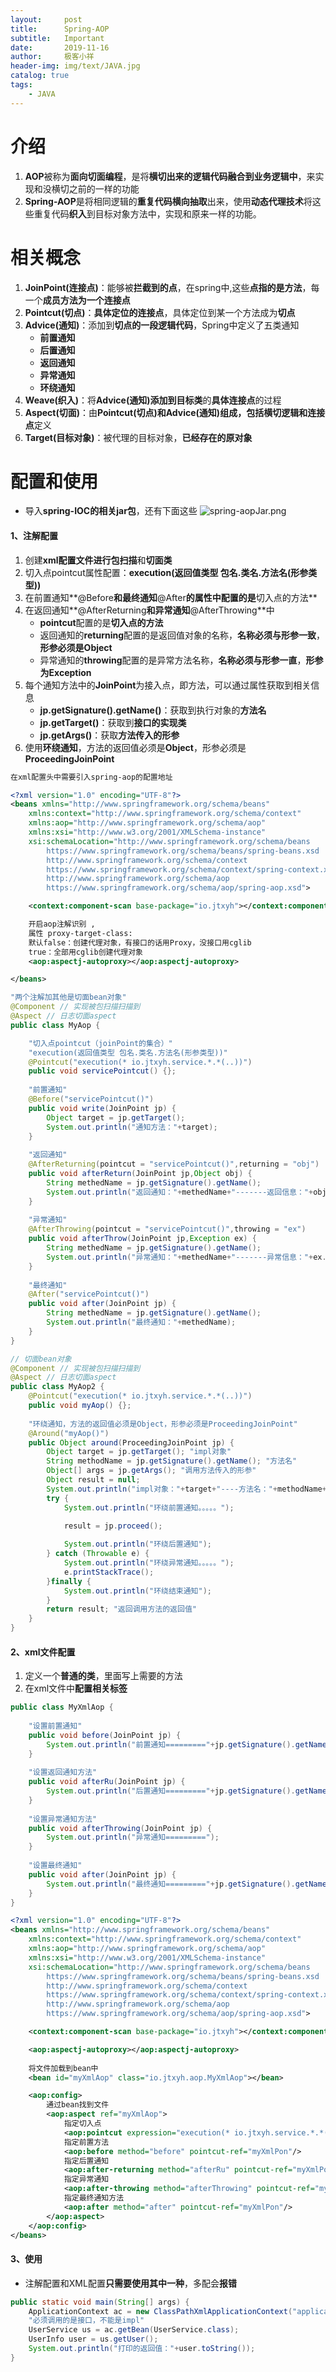 ```yaml
---
layout:     post                    
title:      Spring-AOP
subtitle:   Important               
date:       2019-11-16               
author:     极客小祥                      
header-img: img/text/JAVA.jpg   
catalog: true                        
tags: 
    - JAVA
---
```


# 介绍
1. **AOP**被称为**面向切面编程**，是将**横切出来的逻辑代码融合到业务逻辑中**，来实现和没横切之前的一样的功能
2. **Spring-AOP**是将相同逻辑的**重复代码横向抽取**出来，使用**动态代理技术**将这些重复代码**织入**到目标对象方法中，实现和原来一样的功能。

# 相关概念
1. **JoinPoint\(连接点\)**：能够被**拦截到的点**，在spring中,这些**点指的是方法**，每一个**成员方法为一个连接点**
2. **Pointcut\(切点\)**：**具体定位的连接点**，具体定位到某一个方法成为**切点**
3. **Advice\(通知\)**：添加到**切点的一段逻辑代码**，Spring中定义了五类通知
    * **前置通知**
    * **后置通知**
    * **返回通知**
    * **异常通知**
    * **环绕通知**
4. **Weave\(织入\)**：将**Advice\(通知\)添加到目标类**的**具体连接点**的过程
5. **Aspect\(切面\)**：由**Pointcut\(切点\)**和**Advice\(通知\)**组成，包括**横切逻辑和连接点**定义
6. **Target\(目标对象\)**：被代理的目标对象，**已经存在的原对象**

# 配置和使用
* 导入**spring-IOC的相关jar包**，还有下面这些
![spring-aopJar.png](https://i.loli.net/2019/11/15/STk7zZi4jhdGHo5.png)

#### 1、注解配置
1. 创建**xml配置文件进行包扫描**和**切面类**
2. 切入点pointcut属性配置：**execution\(返回值类型 包名.类名.方法名\(形参类型\)\)**
3. 在前置通知**@Before**和最终通知**@After**的属性中配置的是**切入点的方法**
4. 在返回通知**@AfterReturning**和异常通知**@AfterThrowing**中
    * **pointcut**配置的是**切入点的方法**
    * 返回通知的**returning**配置的是返回值对象的名称，**名称必须与形参一致**，**形参必须是Object**
    * 异常通知的**throwing**配置的是异常方法名称，**名称必须与形参一直**，**形参为Exception**
5. 每个通知方法中的**JoinPoint**为接入点，即方法，可以通过属性获取到相关信息
    * **jp.getSignature\(\).getName\(\)**：获取到执行对象的**方法名**
    * **jp.getTarget\(\)**：获取到**接口的实现类**
    * **jp.getArgs\(\)**：获取**方法传入的形参**
6. 使用**环绕通知**，方法的返回值必须是**Object**，形参必须是**ProceedingJoinPoint**

```xml
在xml配置头中需要引入spring-aop的配置地址

<?xml version="1.0" encoding="UTF-8"?>
<beans xmlns="http://www.springframework.org/schema/beans"
	xmlns:context="http://www.springframework.org/schema/context"
	xmlns:aop="http://www.springframework.org/schema/aop"
	xmlns:xsi="http://www.w3.org/2001/XMLSchema-instance"
	xsi:schemaLocation="http://www.springframework.org/schema/beans
        https://www.springframework.org/schema/beans/spring-beans.xsd
        http://www.springframework.org/schema/context
        https://www.springframework.org/schema/context/spring-context.xsd
        http://www.springframework.org/schema/aop
        https://www.springframework.org/schema/aop/spring-aop.xsd">

	<context:component-scan base-package="io.jtxyh"></context:component-scan>

	开启aop注解识别 , 
	属性 proxy-target-class:
    默认false：创建代理对象，有接口的话用Proxy，没接口用cglib 
	true：全部用cglib创建代理对象
	<aop:aspectj-autoproxy></aop:aspectj-autoproxy>

</beans>
```

```java
"两个注解加其他是切面bean对象"
@Component // 实现被包扫描扫描到
@Aspect // 日志切面aspect
public class MyAop {

	"切入点pointcut（joinPoint的集合）"
	"execution(返回值类型 包名.类名.方法名(形参类型))"
	@Pointcut("execution(* io.jtxyh.service.*.*(..))")
	public void servicePointcut() {};
	
	"前置通知"
	@Before("servicePointcut()")
	public void write(JoinPoint jp) {
		Object target = jp.getTarget();
		System.out.println("通知方法："+target);
	}
	
	"返回通知"
	@AfterReturning(pointcut = "servicePointcut()",returning = "obj")
	public void afterReturn(JoinPoint jp,Object obj) {
		String methedName = jp.getSignature().getName();
		System.out.println("返回通知："+methedName+"-------返回信息："+obj);
	}
	
	"异常通知"
	@AfterThrowing(pointcut = "servicePointcut()",throwing = "ex")
	public void afterThrow(JoinPoint jp,Exception ex) {
		String methedName = jp.getSignature().getName();
		System.out.println("异常通知："+methedName+"-------异常信息："+ex.getMessage());
	}
	
	"最终通知"
	@After("servicePointcut()")
	public void after(JoinPoint jp) {
		String methedName = jp.getSignature().getName();
		System.out.println("最终通知："+methedName);
	}
}
```

```java
// 切面bean对象
@Component // 实现被包扫描扫描到
@Aspect // 日志切面aspect
public class MyAop2 {
	@Pointcut("execution(* io.jtxyh.service.*.*(..))")
	public void myAop() {};
	
	"环绕通知，方法的返回值必须是Object，形参必须是ProceedingJoinPoint"
	@Around("myAop()")
	public Object around(ProceedingJoinPoint jp) {
		Object target = jp.getTarget(); "impl对象"
		String methodName = jp.getSignature().getName(); "方法名"
		Object[] args = jp.getArgs(); "调用方法传入的形参"
		Object result = null;
		System.out.println("impl对象："+target+"----方法名："+methodName+"----方法的形参："+Arrays.toString(args));
		try {
			System.out.println("环绕前置通知。。。。。");

			result = jp.proceed();
			
            System.out.println("环绕后置通知");
		} catch (Throwable e) {
			System.out.println("环绕异常通知。。。。。");
			e.printStackTrace();
		}finally {
			System.out.println("环绕结束通知");
		}
		return result; "返回调用方法的返回值"
	}
}

```

#### 2、xml文件配置
1. 定义一个**普通的类**，里面写上需要的方法
2. 在xml文件中**配置相关标签**

```java
public class MyXmlAop {
	
	"设置前置通知"
	public void before(JoinPoint jp) {
		System.out.println("前置通知========="+jp.getSignature().getName());
	}
	
	"设置返回通知方法"
	public void afterRu(JoinPoint jp) {
		System.out.println("后置通知========="+jp.getSignature().getName());
	}
	
    "设置异常通知方法"
	public void afterThrowing(JoinPoint jp) {
		System.out.println("异常通知=========");
	}
	
	"设置最终通知"
	public void after(JoinPoint jp) {
		System.out.println("最终通知========="+jp.getSignature().getName());
	}
}
```

```xml
<?xml version="1.0" encoding="UTF-8"?>
<beans xmlns="http://www.springframework.org/schema/beans"
	xmlns:context="http://www.springframework.org/schema/context"
	xmlns:aop="http://www.springframework.org/schema/aop"
	xmlns:xsi="http://www.w3.org/2001/XMLSchema-instance"
	xsi:schemaLocation="http://www.springframework.org/schema/beans
        https://www.springframework.org/schema/beans/spring-beans.xsd
        http://www.springframework.org/schema/context
        https://www.springframework.org/schema/context/spring-context.xsd
        http://www.springframework.org/schema/aop
        https://www.springframework.org/schema/aop/spring-aop.xsd">

	<context:component-scan base-package="io.jtxyh"></context:component-scan>

	<aop:aspectj-autoproxy></aop:aspectj-autoproxy>
 
    将文件加载到bean中
	<bean id="myXmlAop" class="io.jtxyh.aop.MyXmlAop"></bean>

	<aop:config>
		通过bean找到文件
		<aop:aspect ref="myXmlAop">
			指定切入点
			<aop:pointcut expression="execution(* io.jtxyh.service.*.*(..))" id="myXmlPon"/>
			指定前置方法
			<aop:before method="before" pointcut-ref="myXmlPon"/>
			指定后置通知
			<aop:after-returning method="afterRu" pointcut-ref="myXmlPon"/>
			指定异常通知
			<aop:after-throwing method="afterThrowing" pointcut-ref="myXmlPon"/>
			指定最终通知方法
			<aop:after method="after" pointcut-ref="myXmlPon"/>
		</aop:aspect>
	</aop:config>
</beans>
```

#### 3、使用
* 注解配置和XML配置**只需要使用其中一种**，多配会**报错**

```java
public static void main(String[] args) {
    ApplicationContext ac = new ClassPathXmlApplicationContext("applicationContext.xml");
    "必须调用的是接口，不能是impl"
    UserService us = ac.getBean(UserService.class);
    UserInfo user = us.getUser();
    System.out.println("打印的返回值："+user.toString());
}
```